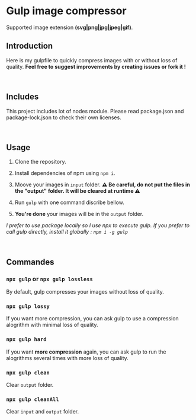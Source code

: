 # Gulp image compressor

Supported image extension **(svg|png|jpg|jpeg|gif)**.

## Introduction

Here is my gulpfile to quickly compress images with or without loss of quality.
**Feel free to suggest improvements by creating issues or fork it !**

&nbsp; <!-- break line -->

## Includes

This project includes lot of nodes module. Please read package.json and package-lock.json to check their own licenses.

&nbsp; <!-- break line -->

## Usage

1. Clone the repository.

2. Install dependencies of npm using `npm i`.

3. Moove your images in `input` folder.
**⚠ Be careful, do not put the files in the "output" folder. It will be cleared at runtime ⚠**

4. Run `gulp` with one command discribe bellow.

5. **You're done** your images will be in the `output` folder.

_I prefer to use package locally so I use npx to execute gulp. If you prefer to call gulp directly, install it globally : `npm i -g gulp`_

&nbsp; <!-- break line -->

## Commandes

### `npx gulp` or `npx gulp lossless`

By default, gulp compresses your images without loss of quality.

### `npx gulp lossy`

If you want more compression, you can ask gulp to use a compression alogrithm with minimal loss of quality.

### `npx gulp hard`

If you want **more compression** again, you can ask gulp to run the alogrithms several times with more loss of quality.

### `npx gulp clean`

Clear `output` folder.

### `npx gulp cleanAll`

Clear `input` and `output` folder.